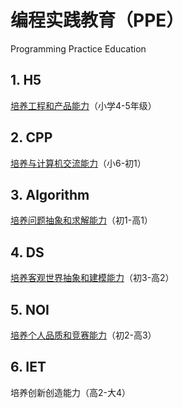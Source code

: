 # 编程实践教育（PPE）

Programming Practice Education

## 1. H5

[培养工程和产品能力](https://daweizh.github.io/h5)（小学4-5年级）

## 2. CPP

[培养与计算机交流能力](https://daweizh.github.io/cpp)（小6-初1）

## 3. Algorithm

[培养问题抽象和求解能力](https://daweizh.github.io/algorithm)（初1-高1）

## 4. DS

[培养客观世界抽象和建模能力](https://daweizh.github.io/ds)（初3-高2）

## 5. NOI

[培养个人品质和竞赛能力](https://daweizh.github.io/noip)（初2-高3）

## 6. IET

培养创新创造能力（高2-大4）





